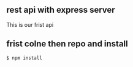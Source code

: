 ## rest api with express server

This is our frist api

## frist colne then repo and install

```console
$ npm install
```